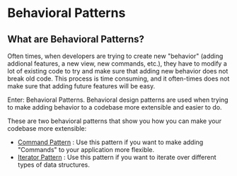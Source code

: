 # Behavioral Patterns
## What are Behavioral Patterns?
Often times, when developers are trying to create new "behavior" (adding addional features, a new view, new commands, etc.), they have to modify a lot of existing code to try and make sure that adding new behavior does not break old code. This process is time consuming, and it often-times does not make sure that adding future features will be easy.

Enter: Behavioral Patterns. Behavioral design patterns are used when trying to make adding behavior to a codebase more extensible and easier to do.

These are two behavioral patterns that show you how you can make your codebase more extensible:
* [Command Pattern](https://github.com/sidg1215/DesignPatterns/tree/main/Behavioral%20Patterns/Command%20Pattern) : Use this pattern if you want to make adding "Commands" to your application more flexible.
* [Iterator Pattern](https://github.com/sidg1215/DesignPatterns/tree/main/Behavioral%20Patterns/Iterator%20Pattern) : Use this pattern if you want to iterate over different types of data structures.